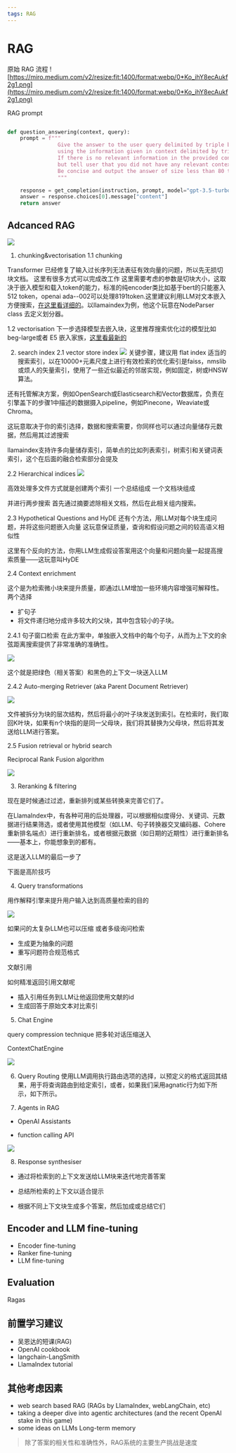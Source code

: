 ```yaml
---
tags: RAG
---
```

# RAG

原始 RAG 流程
![https://miro.medium.com/v2/resize:fit:1400/format:webp/0*Ko_ihY8ecAukf2g1.png](https://miro.medium.com/v2/resize:fit:1400/format:webp/0*Ko_ihY8ecAukf2g1.png)

RAG prompt
```python

def question_answering(context, query):
    prompt = f"""
                Give the answer to the user query delimited by triple backticks ```{query}```\
                using the information given in context delimited by triple backticks ```{context}```.\
                If there is no relevant information in the provided context, try to answer yourself, 
                but tell user that you did not have any relevant context to base your answer on.
                Be concise and output the answer of size less than 80 tokens.
                """

    response = get_completion(instruction, prompt, model="gpt-3.5-turbo")
    answer = response.choices[0].message["content"]
    return answer
```

## Adcanced RAG
![](https://miro.medium.com/v2/resize:fit:2000/format:webp/0*Gr_JqzdpHu7enWG9.png)

1. chunking&vectorisation
1.1 chunking

Transformer 已经修复了输入过长序列无法表征有效向量的问题，所以先无损切块文档。
这里有很多方式可以完成改工作
这里需要考虑的参数是切块大小，这取决于嵌入模型和载入token的能力，标准的纯encoder类比如基于bert的只能塞入 512 token，openai ada--002可以处理8191token.这里建议利用LLM对文本嵌入方便搜索，[在这里看详细的](https://www.pinecone.io/learn/chunking-strategies/)。以llamaindex为例，他这个玩意在NodeParser class 去定义划分器。

1.2 vectorisation
下一步选择模型去嵌入块，这里推荐搜索优化过的模型比如 beg-large或者 E5 嵌入家族，[这里看最新的](https://huggingface.co/spaces/mteb/leaderboard)

2. search index
2.1 vector store index
![](https://miro.medium.com/v2/resize:fit:1400/format:webp/0*fCxtcFf8gIgnaJfE.png)
关键步骤，建议用 flat index
适当的搜索索引，以在10000+元素尺度上进行有效检索的优化索引是faiss，nmslib或烦人的矢量索引，使用了一些近似最近的邻居实现，例如固定，树或HNSW算法。

还有托管解决方案，例如OpenSearch或Elasticsearch和Vector数据库，负责在引擎盖下的步骤1中描述的数据摄入pipeline，例如Pinecone，Weaviate或Chroma。

这玩意取决于你的索引选择，数据和搜索需要，你同样也可以通过向量储存元数据，然后用其过滤搜索

llamaindex支持许多向量储存索引，简单点的比如列表索引，树索引和关键词表索引，这个在后面的融合检索部分会提及

2.2 Hierarchical indices
![](https://miro.medium.com/v2/resize:fit:2000/format:webp/0*nDwj0Jgpyk2qc_qJ.png)

高效处理多文件方式就是创建两个索引
一个总结组成
一个文档块组成

并进行两步搜索
首先通过摘要滤除相关文档，然后在此相关组内搜索。

2.3 Hypothetical Questions and HyDE
还有个方法，用LLM对每个块生成问题，并将这些问题嵌入向量
这玩意保证质量，查询和假设问题之间的较高语义相似性

这里有个反向的方法，你用LLM生成假设答案用这个向量和问题向量一起提高搜索质量——这玩意叫HyDE

2.4 Context enrichment

这个是为检索微小块来提升质量，即通过LLM增加一些环境内容增强可解释性。
两个选择
- 扩句子
- 将文件递归地分成许多较大的父块，其中包含较小的子块。

2.4.1 句子窗口检索
在此方案中，单独嵌入文档中的每个句子，从而为上下文的余弦距离搜索提供了非常准确的准确性。

![](https://miro.medium.com/v2/resize:fit:2000/format:webp/0*JKZ9m_c6jyIKqCWu.png)

这个就是把绿色（相关答案）和黑色的上下文一块送入LLM

2.4.2 Auto-merging Retriever (aka Parent Document Retriever)

![](https://miro.medium.com/v2/resize:fit:2000/format:webp/0*x4rMd50GP99OSDuo.png)

文件被拆分为块的层次结构，然后将最小的叶子块发送到索引。在检索时，我们取回K叶块，如果有n个块指的是同一父母块，我们将其替换为父母块，然后将其发送给LLM进行答案。

2.5 Fusion retrieval or hybrid search

Reciprocal Rank Fusion algorithm

![](https://miro.medium.com/v2/resize:fit:2000/format:webp/0*0pQbhBEez7U-2knd.png)


3. Reranking & filtering

现在是时候通过过滤，重新排列或某些转换来完善它们了。

在LlamaIndex中，有各种可用的后处理器，可以根据相似度得分、关键词、元数据进行结果筛选，或者使用其他模型（如LLM、句子转换器交叉编码器、Cohere重新排名端点）进行重新排名，或者根据元数据（如日期的近期性）进行重新排名——基本上，你能想象到的都有。

这是送入LLM的最后一步了

下面是高阶技巧

4. Query transformations

用作解释引擎来提升用户输入达到高质量检索的目的

![](https://miro.medium.com/v2/resize:fit:1400/format:webp/0*DP6RrSA2OkcHnWIV.png)

如果问的太复杂LLM也可以压缩
或者多级询问检索

- 生成更为抽象的问题
- 重写问题符合规范格式

文献引用

如何精准返回引用文献呢
- 插入引用任务到LLM让他返回使用文献的id
- 生成回答于原始文本对比索引

5. Chat Engine

query compression technique 把多轮对话压缩送入

 ContextChatEngine

![](https://miro.medium.com/v2/resize:fit:1400/format:webp/0*9cxhMMkUf8veRnRB.png)

6. Query Routing
使用LLM调用执行路由选项的选择，以预定义的格式返回其结果，用于将查询路由到给定索引，或者，如果我们采用agnatic行为如下所示，如下所示。

7. Agents in RAG

- OpenAI Assistants 

- function calling API

![](https://miro.medium.com/v2/resize:fit:1400/format:webp/0*FZp2J2NyHHBXPtii.png)

8. Response synthesiser
- 通过将检索到的上下文发送给LLM块来迭代地完善答案

- 总结所检索的上下文以适合提示

- 根据不同上下文块生成多个答案，然后加成或总结它们

## Encoder and LLM fine-tuning
- Encoder fine-tuning
- Ranker fine-tuning
- LLM fine-tuning


## Evaluation

Ragas

## 前置学习建议
- 吴恩达的短课(RAG)
- OpenAI cookbook
- langchain-LangSmith
- LlamaIndex tutorial

## 其他考虑因素
- web search based RAG (RAGs by LlamaIndex, webLangChain, etc)
-  taking a deeper dive into agentic architectures (and the recent OpenAI stake in this game)
- some ideas on LLMs Long-term memory

>除了答案的相关性和准确性外，RAG系统的主要生产挑战是速度